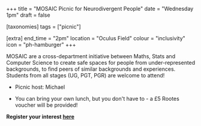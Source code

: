 +++
title = "MOSAIC Picnic for Neurodivergent People"
date = "Wednesday 1pm"
draft = false

[taxonomies]
tags = ["picnic"]

[extra]
end_time = "2pm"
location = "Oculus Field"
colour = "inclusivity"
icon = "ph-hamburger"
+++

MOSAIC are a cross-department initiative between Maths, Stats and Computer Science to create safe spaces for people from under-represented backgrounds, to find peers of similar backgrounds and experiences. Students from all stages (UG, PGT, PGR) are welcome to attend!

 - Picnic host: Michael

 - You can bring your own lunch, but you don't have to - a £5 Rootes voucher will be provided!

**Register your interest [here](https://warwick.ac.uk/fac/sci/mosaic/events/picnics/)**
